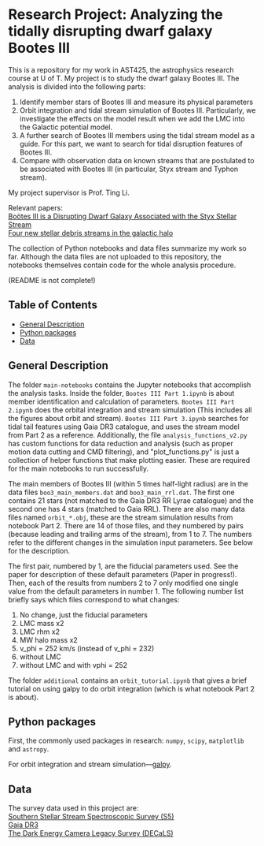 # Research Project: Analyzing the tidally disrupting dwarf galaxy Bootes III

This is a repository for my work in AST425, the astrophysics research course at 
U of T. My project is to study the dwarf galaxy Bootes III. The analysis is divided 
into the following parts: 
1. Identify member stars of Bootes III and measure its physical parameters
2. Orbit integration and tidal stream simulation of Bootes III. Particularly, we investigate 
the effects on the model result when we add the LMC into the Galactic potential model.
3. A further search of Bootes III members using the tidal stream model as a guide. For this
part, we want to search for tidal disruption features of Bootes III.
4. Compare with observation data on known streams that are postulated to be associated 
with Bootes III (in particular, Styx stream and Typhon stream). 

My project supervisor is Prof. Ting Li.

Relevant papers:\
[Boötes III is a Disrupting Dwarf Galaxy Associated with the Styx Stellar Stream](https://iopscience.iop.org/article/10.3847/1538-4357/aad8c1)\
[Four new stellar debris streams in the galactic halo](https://iopscience.iop.org/article/10.1088/0004-637X/693/2/1118)

The collection of Python notebooks and data files summarize my work so far. 
Although the data files are not uploaded to this repository, the notebooks
themselves contain code for the whole analysis procedure.

(README is not complete!)

## Table of Contents
* [General Description](#general-description)
* [Python packages](#python-packages)
* [Data](#data)

## General Description
The folder `main-notebooks` contains the Jupyter notebooks that accomplish the analysis tasks. Inside the folder, `Bootes III Part 1.ipynb` is about member identification and calculation of parameters. `Bootes III Part 2.ipynb` does the orbital integration and stream simulation (This includes all the figures about orbit and stream). `Bootes III Part 3.ipynb` searches for tidal tail features using Gaia DR3 catalogue, and uses the stream model from Part 2 as a reference. Additionally, the file `analysis_functions_v2.py` has custom functions for data reduction and analysis (such as proper motion data cutting and CMD filtering), and "plot_functions.py" is just a collection of helper functions that make plotting easier. These are required for the main notebooks to run successfully.

The main members of Bootes III (within 5 times half-light radius) are in the data files `boo3_main_members.dat` and `boo3_main_rrl.dat`. The first one contains 21 stars (not matched to the Gaia DR3 RR Lyrae catalogue) and the second one has 4 stars (matched to Gaia RRL). There are also many data files named `orbit_*.obj`, these are the stream simulation results from notebook Part 2. There are 14 of those files, and they numbered by pairs (because leading and trailing arms of the stream), from 1 to 7. The numbers refer to the different changes in the simulation input parameters. See below for the description.

The first pair, numbered by 1, are the fiducial parameters used. See the paper for description of these default parameters (Paper in progress!). Then, 
each of the results from numbers 2 to 7 only modified one single value from the default parameters in number 1. The following number list briefly says
which files correspond to what changes:
1. No change, just the fiducial parameters
2. LMC mass x2
3. LMC rhm x2
4. MW halo mass x2
5. v_phi = 252 km/s (instead of v_phi = 232)
6. without LMC
7. without LMC and with vphi = 252

The folder `additional` contains an `orbit_tutorial.ipynb` that gives a brief tutorial on using galpy to do orbit integration (which is what notebook Part 2 is about).

## Python packages
First, the commonly used packages in research: `numpy`, `scipy`, `matplotlib` and `astropy`. 

For orbit integration and stream simulation––[galpy](https://docs.galpy.org/en/v1.8.1/index.html).

## Data
The survey data used in this project are:\
[Southern Stellar Stream Spectroscopic Survey (S5)](https://s5collab.github.io)\
[Gaia DR3](https://www.cosmos.esa.int/web/gaia/data-release-3)\
[The Dark Energy Camera Legacy Survey (DECaLS)](https://www.legacysurvey.org/dr9/description/)
